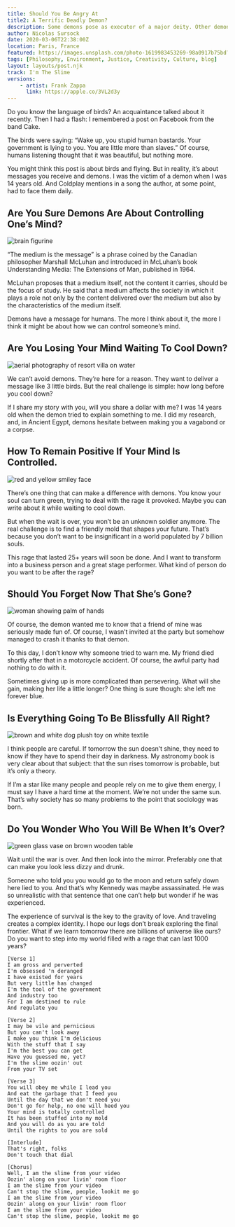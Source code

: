 ```yaml
---
title: Should You Be Angry At 
title2: A Terrific Deadly Demon?
description: Some demons pose as executor of a major deity. Other demons are just friendly because they feel alone. Guess that's a story you will tell.
author: Nicolas Sursock
date: 2020-03-06T22:38:00Z
location: Paris, France
featured: https://images.unsplash.com/photo-1619983453269-98a0917b75bd?ixlib=rb-4.0.3&ixid=MnwxMjA3fDB8MHxwaG90by1wYWdlfHx8fGVufDB8fHx8&auto=format&fit=crop
tags: [Philosophy, Environment, Justice, Creativity, Culture, blog]
layout: layouts/post.njk
track: I'm The Slime
versions:
    - artist: Frank Zappa
      link: https://apple.co/3VL2d3y
---
```


Do you know the language of birds? An acquaintance talked about it recently. Then I had a flash: I remembered a post on Facebook from the band Cake.

The birds were saying: “Wake up, you stupid human bastards. Your government is lying to you. You are little more than slaves.” Of course, humans listening thought that it was beautiful, but nothing more.

You might think this post is about birds and flying. But in reality, it’s about messages you receive and demons. I was the victim of a demon when I was 14 years old. And Coldplay mentions in a song the author, at some point, had to face them daily.

## Are You Sure Demons Are About Controlling One’s Mind?

<aside class="md:-mr-56 md:float-right w-full md:w-2/3 md:px-8">
  <img x-intersect.once.ratio-0="$el.src = $el.dataset.src" class="rounded-lg" alt="brain figurine" data-src="https://images.unsplash.com/photo-1566669437687-7040a6926753?ixlib=rb-4.0.3&ixid=MnwxMjA3fDB8MHxwaG90by1wYWdlfHx8fGVufDB8fHx8&auto=format&fit=crop&q=80&w=800&h=600">
</aside>

“The medium is the message” is a phrase coined by the Canadian philosopher Marshall McLuhan and introduced in McLuhan’s book Understanding Media: The Extensions of Man, published in 1964.

McLuhan proposes that a medium itself, not the content it carries, should be the focus of study. He said that a medium affects the society in which it plays a role not only by the content delivered over the medium but also by the characteristics of the medium itself.

Demons have a message for humans. The more I think about it, the more I think it might be about how we can control someone’s mind.

## Are You Losing Your Mind Waiting To Cool Down?

<aside class="md:-ml-56 md:float-left w-full md:w-2/3 md:px-8">
  <img x-intersect.once.ratio-0="$el.src = $el.dataset.src" class="rounded-lg" alt="aerial photography of resort villa on water" data-src="https://images.unsplash.com/photo-1470214203634-e436a8848e23?ixlib=rb-4.0.3&ixid=MnwxMjA3fDB8MHxwaG90by1wYWdlfHx8fGVufDB8fHx8&auto=format&fit=crop&q=80&w=800&h=600">
</aside>

We can’t avoid demons. They’re here for a reason. They want to deliver a message like 3 little birds. But the real challenge is simple: how long before you cool down?

If I share my story with you, will you share a dollar with me? I was 14 years old when the demon tried to explain something to me. I did my research, and, in Ancient Egypt, demons hesitate between making you a vagabond or a corpse.

## How To Remain Positive If Your Mind Is Controlled.

<aside class="md:-mr-56 md:float-right w-full md:w-2/3 md:px-8">
  <img x-intersect.once.ratio-0="$el.src = $el.dataset.src" class="rounded-lg" alt="red and yellow smiley face" data-src="https://images.unsplash.com/photo-1626677804885-381f0d53a1bb?ixlib=rb-4.0.3&ixid=MnwxMjA3fDB8MHxwaG90by1wYWdlfHx8fGVufDB8fHx8&auto=format&fit=crop&q=80&w=800&h=600">
</aside>

There’s one thing that can make a difference with demons. You know your soul can turn green, trying to deal with the rage it provoked. Maybe you can write about it while waiting to cool down.

But when the wait is over, you won’t be an unknown soldier anymore. The real challenge is to find a friendly mold that shapes your future. That’s because you don’t want to be insignificant in a world populated by 7 billion souls.

This rage that lasted 25+ years will soon be done. And I want to transform into a business person and a great stage performer. What kind of person do you want to be after the rage?

## Should You Forget Now That She’s Gone?

<aside class="md:-ml-56 md:float-left w-full md:w-2/3 md:px-8">
  <img x-intersect.once.ratio-0="$el.src = $el.dataset.src" class="rounded-lg" alt="woman showing palm of hands" data-src="https://images.unsplash.com/photo-1620247405684-8352d6d7ce09?ixlib=rb-4.0.3&ixid=MnwxMjA3fDB8MHxwaG90by1wYWdlfHx8fGVufDB8fHx8&auto=format&fit=crop&q=80&w=800&h=600">
</aside>

Of course, the demon wanted me to know that a friend of mine was seriously made fun of. Of course, I wasn’t invited at the party but somehow managed to crash it thanks to that demon.

To this day, I don’t know why someone tried to warn me. My friend died shortly after that in a motorcycle accident. Of course, the awful party had nothing to do with it.

Sometimes giving up is more complicated than persevering. What will she gain, making her life a little longer? One thing is sure though: she left me forever blue.

## Is Everything Going To Be Blissfully All Right?

<aside class="md:-mr-56 md:float-right w-full md:w-2/3 md:px-8">
  <img x-intersect.once.ratio-0="$el.src = $el.dataset.src" class="rounded-lg" alt="brown and white dog plush toy on white textile" data-src="https://images.unsplash.com/photo-1596137765338-28b0b9bd3de6?ixlib=rb-4.0.3&ixid=MnwxMjA3fDB8MHxwaG90by1wYWdlfHx8fGVufDB8fHx8&auto=format&fit=crop&q=80&w=800&h=600">
</aside>

I think people are careful. If tomorrow the sun doesn’t shine, they need to know if they have to spend their day in darkness. My astronomy book is very clear about that subject: that the sun rises tomorrow is probable, but it’s only a theory.

If I’m a star like many people and people rely on me to give them energy, I must say I have a hard time at the moment. We’re not under the same sun. That’s why society has so many problems to the point that sociology was born.

## Do You Wonder Who You Will Be When It’s Over?

<aside class="md:-ml-56 md:float-left w-full md:w-2/3 md:px-8">
  <img x-intersect.once.ratio-0="$el.src = $el.dataset.src" class="rounded-lg" alt="green glass vase on brown wooden table" data-src="https://images.unsplash.com/photo-1601257774527-a5b80a1f13ac?ixlib=rb-4.0.3&ixid=MnwxMjA3fDB8MHxwaG90by1wYWdlfHx8fGVufDB8fHx8&auto=format&fit=crop&q=80&w=800&h=600">
</aside>

Wait until the war is over. And then look into the mirror. Preferably one that can make you look less dizzy and drunk.

Someone who told you you would go to the moon and return safely down here lied to you. And that’s why Kennedy was maybe assassinated. He was so unrealistic with that sentence that one can’t help but wonder if he was experienced.

The experience of survival is the key to the gravity of love. And traveling creates a complex identity. I hope our legs don’t break exploring the final frontier. What if we learn tomorrow there are billions of universe like ours? Do you want to step into my world filled with a rage that can last 1000 years?

```
[Verse 1]
I am gross and perverted
I'm obsessed 'n deranged
I have existed for years
But very little has changed
I'm the tool of the government
And industry too
For I am destined to rule
And regulate you

[Verse 2]
I may be vile and pernicious
But you can't look away
I make you think I'm delicious
With the stuff that I say
I'm the best you can get
Have you guessed me, yet?
I'm the slime oozin' out
From your TV set

[Verse 3]
You will obey me while I lead you
And eat the garbage that I feed you
Until the day that we don't need you
Don't go for help, no one will heed you
Your mind is totally controlled
It has been stuffed into my mold
And you will do as you are told
Until the rights to you are sold

[Interlude]
That's right, folks
Don't touch that dial

[Chorus]
Well, I am the slime from your video
Oozin' along on your livin' room floor
I am the slime from your video
Can't stop the slime, people, lookit me go
I am the slime from your video
Oozin' along on your livin' room floor
I am the slime from your video
Can't stop the slime, people, lookit me go
```
